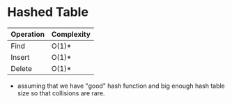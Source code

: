 # Hashed Table

|Operation                  |Complexity         |
|---------------------------|-------------------|
|Find                       |O(1)*              |
|Insert                     |O(1)*              |
|Delete                     |O(1)*              |

* assuming that we have "good" hash function and big enough hash table size so that collisions are rare. 
